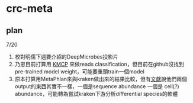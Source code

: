 # crc-meta
## plan

7/20
1. 校對明儒下週要介紹的DeepMicrobes投影片
2. 乃恩目前打算用 [KMCP](https://academic.oup.com/bioinformatics/article/39/1/btac845/6965021) 來做reads classification，但目前在github沒找到pre-trained model weight，可能要重頭train一個model
3. 原本打算用MetaPhlan來與kraken做出來的結果比較，但有[文獻](https://www.nature.com/articles/s41592-021-01141-3)說他們兩個output的東西其實不一樣，一個是sequence abundance 一個是 cell(?) abundance，可能轉為嘗試kraken下游分析differential species的軟體
